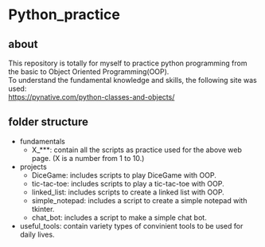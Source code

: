 # Python_practice
## about
This repository is totally for myself to practice python programming from the basic to Object Oriented Programming(OOP).  
To understand the fundamental knowledge and skills, the following site was used:  
https://pynative.com/python-classes-and-objects/  


## folder structure
- fundamentals
  - X_***: contain all the scripts as practice used for the above web page. (X is a number from 1 to 10.)
- projects
  - DiceGame: includes scripts to play DiceGame with OOP.  
  - tic-tac-toe: includes scripts to play a tic-tac-toe with OOP.
  - linked_list: includes scripts to create a linked list with OOP.
  - simple_notepad: includes a script to create a simple notepad with tkinter.
  - chat_bot: includes a script to make a simple chat bot.
- useful_tools: contain variety types of convinient tools to be used for daily lives.
